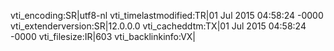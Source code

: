 vti_encoding:SR|utf8-nl
vti_timelastmodified:TR|01 Jul 2015 04:58:24 -0000
vti_extenderversion:SR|12.0.0.0
vti_cacheddtm:TX|01 Jul 2015 04:58:24 -0000
vti_filesize:IR|603
vti_backlinkinfo:VX|
